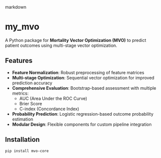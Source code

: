 markdown
# my_mvo

A Python package for **Mortality Vector Optimization (MVO)** to predict patient outcomes using multi-stage vector optimization.

## Features

- **Feature Normalization**: Robust preprocessing of feature matrices
- **Multi-stage Optimization**: Sequential vector optimization for improved prediction accuracy
- **Comprehensive Evaluation**: Bootstrap-based assessment with multiple metrics:
  - AUC (Area Under the ROC Curve)
  - Brier Score
  - C-index (Concordance Index)
- **Probability Prediction**: Logistic regression-based outcome probability estimation
- **Modular Design**: Flexible components for custom pipeline integration

## Installation

```bash
pip install mvo-core
